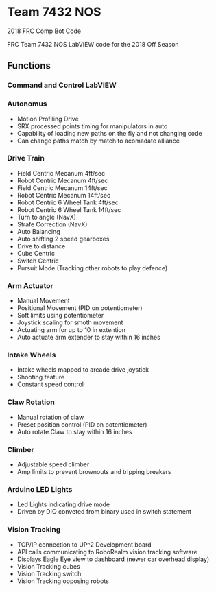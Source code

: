 # Team 7432 NOS
2018 FRC Comp Bot Code

FRC Team 7432 NOS LabVIEW code for the 2018 Off Season

## Functions
### Command and Control LabVIEW  <br />
### Autonomus
- Motion Profiling Drive
- SRX processed points timing for manipulators in auto
- Capability of loading new paths on the fly and not changing code
- Can change paths match by match to acomadate alliance
### Drive Train 
- Field Centric Mecanum 4ft/sec <br />
- Robot Centric Mecanum 4ft/sec <br />
-  Field Centric Mecanum 14ft/sec <br />
-  Robot Centric Mecanum 14ft/sec <br />
-  Robot Centric 6 Wheel Tank 4ft/sec <br />
-  Robot Centric 6 Wheel Tank 14ft/sec <br />
-  Turn to angle (NavX) <br />
-  Strafe Correction (NavX) <br />
-  Auto Balancing <br />
-  Auto shifting 2 speed gearboxes <br />
-  Drive to distance <br />
-  Cube Centric<br />
-  Switch Centric<br />
-  Pursuit Mode (Tracking other robots to play defence)<br />
### Arm Actuator <br /> 
- Manual Movement <br />
- Positional Movement (PID on potentiometer) <br />
- Soft limits using potentiometer <br />
- Joystick scaling for smoth movement <br />
- Actuating arm for up to 10 in extention <br /> 
- Auto actuate arm extender to stay within 16 inches <br /> 
### Intake Wheels <br />
- Intake wheels mapped to arcade drive joystick <br />
- Shooting feature <br />
- Constant speed control <br />
### Claw Rotation
- Manual rotation of claw <br />
- Preset position control (PID on potentiometer) <br />
- Auto rotate Claw to stay within 16 inches <br />
### Climber
- Adjustable speed climber <br />
- Amp limits to prevent brownouts and tripping breakers <br />
### Arduino LED Lights
- Led Lights indicating drive mode <br />
- Driven by DIO conveted from binary used in switch statement <br />
### Vision Tracking
- TCP/IP connection to UP^2 Development board <br />
- API calls communicating to RoboRealm vision tracking software <br />
- Displays Eagle Eye view to dashboard (newer car overhead display) <br />
- Vision Tracking cubes <br />
- Vision Tracking switch <br />
- Vision Tracking opposing robots <br />
